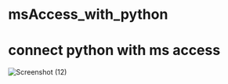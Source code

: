 # msAccess_with_python
# connect python with ms access
![Screenshot (12)](https://github.com/jydhasan/msAccess_with_python/assets/73984325/b176b6d7-07ed-45b5-8590-02c221265beb)
